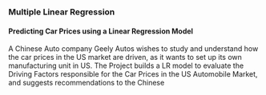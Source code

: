 ### Multiple Linear Regression

#### Predicting Car Prices using a Linear Regression Model

A Chinese Auto company Geely Autos wishes to study and understand how the car prices in the US market are driven, as it wants to set up its own manufacturing unit in US. The Project builds a LR model to evaluate the Driving Factors responsible for the Car Prices in the US Automobile Market, and suggests recommendations to the Chinese
